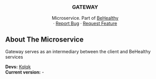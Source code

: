 <div align="center">
  <h3 align="center">GATEWAY</h3>

  <p align="center">
    Microservice. Part of <a href="https://github.com/kqlqk/BeHealthy">BeHealthy</a>
    <br />
    ·
    <a href="https://github.com/kqlqk/list_TODO/issues">Report Bug</a>
    ·
    <a href="https://github.com/kqlqk/list_TODO/issues">Request Feature</a>
  </p>
</div>

## About The Microservice

Gateway serves as an intermediary between the client and BeHealthy services

<b>Devs:</b> <a href="https://github.com/kqlqk">Kqlqk</a> <br/>
<b>Current version:</b> - <br/>